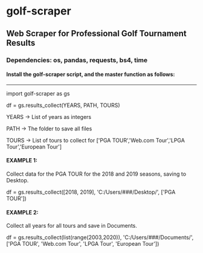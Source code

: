 # golf-scraper
## Web Scraper for Professional Golf Tournament Results

### Dependencies: os, pandas, requests, bs4, time

#### Install the golf-scraper script, and the master function as follows:

------------------------------------------------------------

import golf-scraper as gs

df = gs.results_collect(YEARS, PATH, TOURS)

YEARS -> List of years as integers

PATH -> The folder to save all files

TOURS -> List of tours to collect for ['PGA TOUR','Web.com Tour','LPGA Tour','European Tour']

#### EXAMPLE 1:

Collect data for the PGA TOUR for the 2018 and 2019 seasons, saving to Desktop.

df = gs.results_collect([2018, 2019], 'C:/Users/###/Desktop/', ['PGA TOUR'])

#### EXAMPLE 2:

Collect all years for all tours and save in Documents.

df = gs.results_collect(list(range(2003,2020)), 'C:/Users/###/Documents/', ['PGA TOUR', 'Web.com Tour', 'LPGA Tour', 'European Tour'])
